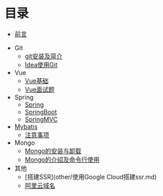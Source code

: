 # 目录

* [前言](README.md)
- Git
    * [git安装及简介](git/Git.md)
    * [Idea使用Git](git/Idea中使用Git.md)
- Vue
    * [Vue基础](vue/Vue.md)
    * [Vue面试题](vue/vue面试题.md) 
- Spring    
    * [Spring](spring/spring.md)
    * [SpringBoot](spring/SpringBoot.md) 
    * [SpringMVC](spring/SpringMVC.md) 
- [Mybatis](mybatis/mybatis.md)
    * [注意事项](mybatis/注意事项.md)    
- Mongo
    * [Mongo的安装与卸载](mongodb/Mongo的安装与卸载.md)
    * [Mongo的介绍及命令行使用](mongodb/Mongo介绍及命令行使用.md)  
- 其他  
    * [搭建SSR](other/使用Google Cloud搭建ssr.md)
    * [阿里云域名](other/阿里云域名.md)    
 




